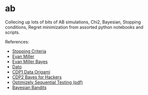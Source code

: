 # ab

Collecing up lots of bits of AB simulations, Chi2, Bayesian, Stopping conditions, Regret minimization from assorted python notebooks and scripts.

References:

- [Stopping Criteria](http://blog.custora.com/2012/05/a-bayesian-approach-to-ab-testing/)
- [Evan Miller](http://www.evanmiller.org/how-not-to-run-an-ab-test.html)
- [Evan Miller Bayes](http://www.evanmiller.org/bayesian-ab-testing-count-data.html)
- [Dato](http://blog.dato.com/how-to-evaluate-machine-learning-models-the-pitfalls-of-ab-testing)
- [CDP1 Data Origami](http://dataorigami.net/collections/bayesian-methods/products/a-b-testing-conversion-rates)
- [CDP2 Bayes for Hackers](http://nbviewer.ipython.org/github/CamDavidsonPilon/Probabilistic-Programming-and-Bayesian-Methods-for-Hackers/blob/master/Chapter2_MorePyMC/Chapter2.ipynb)
- [Optimizely Sequential Testing (pdf)](http://pages.optimizely.com/rs/optimizely/images/stats_engine_technical_paper.pdf)
- [Bayesian Bandits](https://www.chrisstucchio.com/blog/2013/bayesian_bandit.html)

